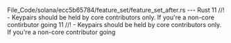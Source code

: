 File_Code/solana/ecc5b65784/feature_set/feature_set_after.rs --- Rust
11 //!    - Keypairs should be held by core contributors only. If you're a non-core contirbutor going                                                        11 //!    - Keypairs should be held by core contributors only. If you're a non-core contributor going

